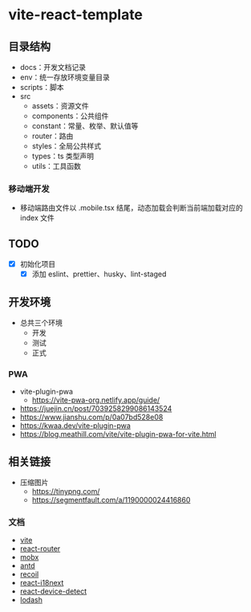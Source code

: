 # vite-react-template

## 目录结构

- docs：开发文档记录
- env：统一存放环境变量目录
- scripts：脚本
- src
  - assets：资源文件
  - components：公共组件
  - constant：常量、枚举、默认值等
  - router：路由
  - styles：全局公共样式
  - types：ts 类型声明
  - utils：工具函数

### 移动端开发

- 移动端路由文件以 .mobile.tsx 结尾，动态加载会判断当前端加载对应的 index 文件

## TODO

- [x] 初始化项目
  - [x] 添加 eslint、prettier、husky、lint-staged

## 开发环境

- 总共三个环境
  - 开发
  - 测试
  - 正式

### PWA

- vite-plugin-pwa
  - https://vite-pwa-org.netlify.app/guide/
- https://juejin.cn/post/7039258299086143524
- https://www.jianshu.com/p/0a07bd528e08
- https://kwaa.dev/vite-plugin-pwa
- https://blog.meathill.com/vite/vite-plugin-pwa-for-vite.html

## 相关链接

- 压缩图片
  - https://tinypng.com/
  - https://segmentfault.com/a/1190000024416860

### 文档

- [vite](https://cn.vitejs.dev/)
- [react-router](https://reactrouter.com/en/main/start/overview)
- [mobx](https://mobx.js.org/README.html)
- [antd](https://ant-design.antgroup.com/docs/react/introduce-cn)
- [recoil](https://www.recoiljs.cn/docs/introduction/installation)
- [react-i18next](https://react.i18next.com/getting-started)
- [react-device-detect](https://github.com/duskload/react-device-detect)
- [lodash](https://www.lodashjs.com/)
